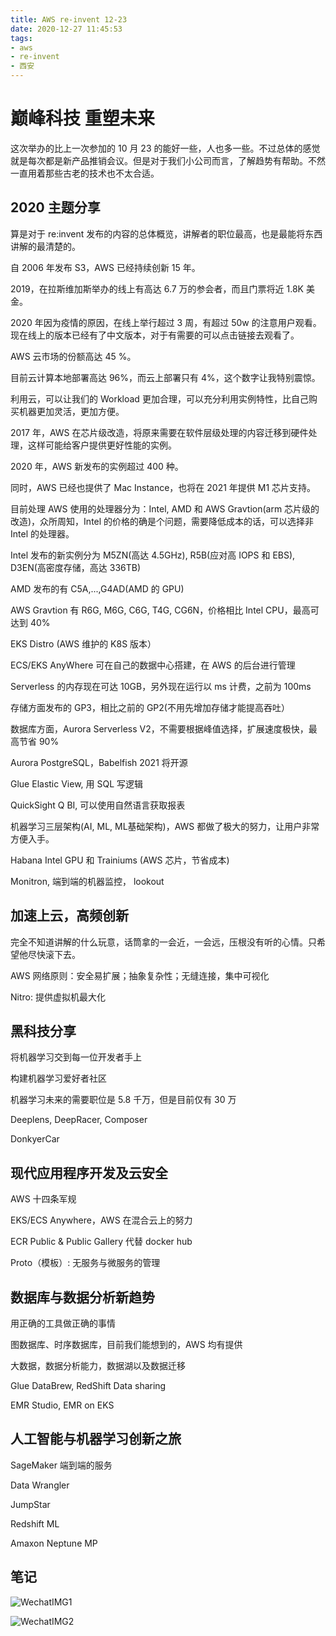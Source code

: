 ```yaml
---
title: AWS re-invent 12-23
date: 2020-12-27 11:45:53
tags:
- aws
- re-invent
- 西安
---
```

# 巅峰科技 重塑未来

这次举办的比上一次参加的 10 月 23 的能好一些，人也多一些。不过总体的感觉就是每次都是新产品推销会议。但是对于我们小公司而言，了解趋势有帮助。不然一直用着那些古老的技术也不太合适。

## 2020 主题分享

算是对于 re:invent 发布的内容的总体概览，讲解者的职位最高，也是最能将东西讲解的最清楚的。

自 2006 年发布 S3，AWS 已经持续创新 15 年。

2019，在拉斯维加斯举办的线上有高达 6.7 万的参会者，而且门票将近 1.8K 美金。

2020 年因为疫情的原因，在线上举行超过 3 周，有超过 50w 的注意用户观看。现在线上的版本已经有了中文版本，对于有需要的可以点击链接去观看了。

AWS 云市场的份额高达 45 %。

目前云计算本地部署高达 96%，而云上部署只有 4%，这个数字让我特别震惊。
<!--more-->

利用云，可以让我们的 Workload 更加合理，可以充分利用实例特性，比自己购买机器更加灵活，更加方便。

2017 年，AWS 在芯片级改造，将原来需要在软件层级处理的内容迁移到硬件处理，这样可能给客户提供更好性能的实例。

2020 年，AWS 新发布的实例超过 400 种。

同时，AWS 已经也提供了 Mac Instance，也将在 2021 年提供 M1 芯片支持。

目前处理 AWS 使用的处理器分为：Intel, AMD 和 AWS Gravtion(arm 芯片级的改造)，众所周知，Intel 的价格的确是个问题，需要降低成本的话，可以选择非 Intel 的处理器。

Intel 发布的新实例分为 M5ZN(高达 4.5GHz), R5B(应对高 IOPS 和 EBS), D3EN(高密度存储，高达 336TB)

AMD 发布的有 C5A,...,G4AD(AMD 的 GPU)

AWS Gravtion 有 R6G, M6G, C6G, T4G, CG6N，价格相比 Intel CPU，最高可达到 40%

EKS Distro (AWS 维护的 K8S 版本）

ECS/EKS AnyWhere 可在自己的数据中心搭建，在 AWS 的后台进行管理

Serverless 的内存现在可达 10GB，另外现在运行以 ms 计费，之前为 100ms

存储方面发布的 GP3，相比之前的 GP2(不用先增加存储才能提高吞吐）

数据库方面，Aurora Serverless V2，不需要根据峰值选择，扩展速度极快，最高节省 90%

Aurora PostgreSQL，Babelfish 2021 将开源

Glue Elastic View, 用 SQL 写逻辑

QuickSight Q BI, 可以使用自然语言获取报表

机器学习三层架构(AI, ML, ML基础架构)，AWS 都做了极大的努力，让用户非常方便入手。

Habana Intel GPU 和 Trainiums (AWS 芯片，节省成本)

Monitron, 端到端的机器监控， lookout

## 加速上云，高频创新

完全不知道讲解的什么玩意，话筒拿的一会近，一会远，压根没有听的心情。只希望他尽快滚下去。

AWS 网络原则：安全易扩展；抽象复杂性；无缝连接，集中可视化

Nitro: 提供虚拟机最大化

## 黑科技分享

将机器学习交到每一位开发者手上

构建机器学习爱好者社区

机器学习未来的需要职位是 5.8 千万，但是目前仅有 30 万

Deeplens, DeepRacer, Composer

DonkyerCar

## 现代应用程序开发及云安全

AWS 十四条军规

EKS/ECS Anywhere，AWS 在混合云上的努力

ECR Public & Public Gallery 代替 docker hub

Proto（模板）: 无服务与微服务的管理

## 数据库与数据分析新趋势

用正确的工具做正确的事情

图数据库、时序数据库，目前我们能想到的，AWS 均有提供

大数据，数据分析能力，数据湖以及数据迁移

Glue DataBrew, RedShift Data sharing

EMR Studio, EMR on EKS

## 人工智能与机器学习创新之旅

SageMaker 端到端的服务

Data Wrangler

JumpStar

Redshift ML

Amaxon Neptune MP

## 笔记

![WechatIMG1](https://go-daily.oss-cn-chengdu.aliyuncs.com/img/WechatIMG1.jpeg)

![WechatIMG2](https://go-daily.oss-cn-chengdu.aliyuncs.com/img/WechatIMG2.jpeg)
